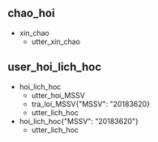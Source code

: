 ## chao_hoi
* xin_chao
    - utter_xin_chao

## user_hoi_lich_hoc
* hoi_lich_hoc
    - utter_hoi_MSSV
    * tra_loi_MSSV{"MSSV": "20183620}
    - utter_lich_hoc
* hoi_lich_hoc{"MSSV": "20183620"}
    - utter_lich_hoc

<!-- ## user_hoi_lich_hoc_hom_nay
* hoi_lich_hoc_hom_nay -->
